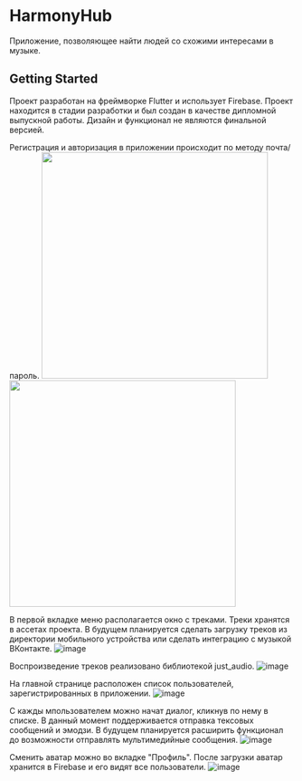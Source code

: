 # HarmonyHub

Приложение, позволяющее найти людей со схожими интересами в музыке. 

## Getting Started

Проект разработан на фреймворке Flutter и использует Firebase. Проект находится в стадии разработки и был создан в качестве дипломной выпускной работы. Дизайн и функционал не являются финальной версией.

Регистрация и авторизация в приложении происходит по методу почта/пароль.
<img src="https://github.com/Lookesy/HarmonyHub/assets/58685302/11ef3c69-a236-4b1b-85cc-e80b97e8b96b" width="400" />
<img src="https://github.com/Lookesy/HarmonyHub/assets/58685302/8a310d7a-3c75-4097-8815-d039f1257818" width="400" />


В первой вкладке меню располагается окно с треками. Треки хранятся в ассетах проекта. В будущем планируется сделать загрузку треков из директории мобильного устройства или сделать интеграцию с музыкой ВКонтакте. 
![image](https://github.com/Lookesy/HarmonyHub/assets/58685302/8cdebaa2-9dde-4855-91d4-22bce0da8149)

Воспроизведение треков реализовано библиотекой just_audio.
![image](https://github.com/Lookesy/HarmonyHub/assets/58685302/1592ffcf-2a07-47c6-b126-954d3d58a839)

На главной странице расположен список пользователей, зарегистрированных в приложении. 
![image](https://github.com/Lookesy/HarmonyHub/assets/58685302/f84631b3-c94d-4756-a3b0-5d268fb73f90)

С кажды мпользователем можно начат диалог, кликнув по нему в списке. В данный момент поддерживается отправка тексовых сообщений и эмодзи. В будущем планируется расширить функционал до возможности отправлять мультимедийные сообщения.
![image](https://github.com/Lookesy/HarmonyHub/assets/58685302/a0a7569e-1ddf-4326-9ed1-7c7c3b5e520d)

Сменить аватар можно во вкладке "Профиль". После загрузки аватар хранится в Firebase и его видят все пользователи. 
![image](https://github.com/Lookesy/HarmonyHub/assets/58685302/552d1409-c7df-4687-9364-c64055d1ba1e)

